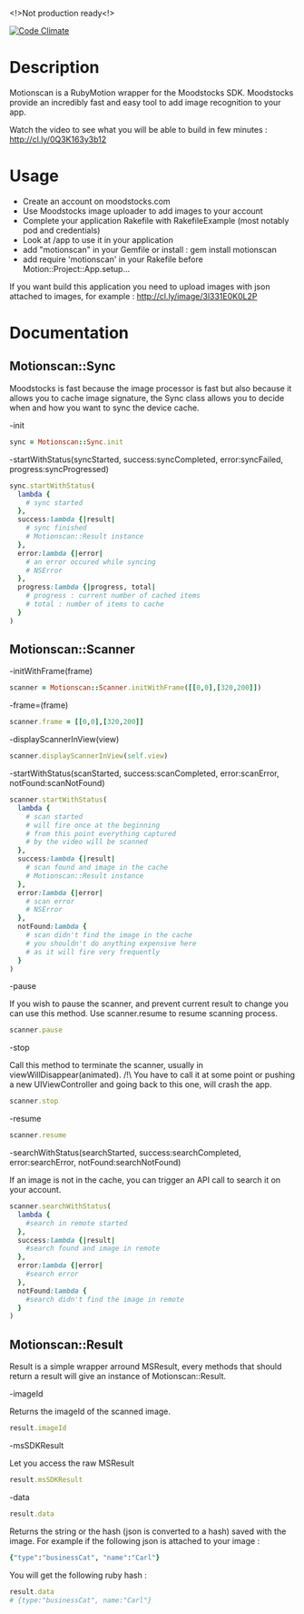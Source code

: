 <!>Not production ready<!>

[![Code Climate](https://codeclimate.com/badge.png)](https://codeclimate.com/github/jjaffeux/Motionscan)


# Description

Motionscan is a RubyMotion wrapper for the Moodstocks SDK. Moodstocks provide an incredibly fast and easy tool to add image recognition to your app.

Watch the video to see what you will be able to build in few minutes : http://cl.ly/0Q3K163y3b12


# Usage
- Create an account on moodstocks.com
- Use Moodstocks image uploader to add images to your account
- Complete your application Rakefile with RakefileExample (most notably pod and credentials)
- Look at /app to use it in your application
- add "motionscan" in your Gemfile or install : gem install motionscan
- add require 'motionscan' in your Rakefile before Motion::Project::App.setup...

If you want build this application you need to upload images with json attached to images, for example : 
http://cl.ly/image/3l331E0K0L2P

# Documentation
## Motionscan::Sync
    
Moodstocks is fast because the image processor is fast but also because it allows you to cache image signature, the Sync class allows you to decide when and how you want to sync the device cache.

-init
```ruby
sync = Motionscan::Sync.init
```

-startWithStatus(syncStarted, success:syncCompleted, error:syncFailed, progress:syncProgressed)
```ruby
sync.startWithStatus(
  lambda {
    # sync started
  },
  success:lambda {|result|
    # sync finished
    # Motionscan::Result instance
  },
  error:lambda {|error|
    # an error occured while syncing
    # NSError
  },
  progress:lambda {|progress, total|
    # progress : current number of cached items
    # total : number of items to cache
  }
)
```

## Motionscan::Scanner


-initWithFrame(frame)
```ruby
scanner = Motionscan::Scanner.initWithFrame([[0,0],[320,200]])
```

-frame=(frame)
```ruby
scanner.frame = [[0,0],[320,200]]
```

-displayScannerInView(view)
```ruby
scanner.displayScannerInView(self.view)
```

-startWithStatus(scanStarted, success:scanCompleted, error:scanError, notFound:scanNotFound)
```ruby
scanner.startWithStatus(
  lambda {
  	# scan started
    # will fire once at the beginning
    # from this point everything captured 
    # by the video will be scanned
  },
  success:lambda {|result|
  	# scan found and image in the cache
    # Motionscan::Result instance
  },
  error:lambda {|error|
  	# scan error
    # NSError 
  },
  notFound:lambda {
  	# scan didn't find the image in the cache
    # you shouldn't do anything expensive here
    # as it will fire very frequently
  }
)
```


-pause

If you wish to pause the scanner, and prevent current result to change you can use this method. Use scanner.resume to resume scanning process.
```ruby
scanner.pause
```

-stop

Call this method to terminate the scanner, usually in viewWillDisappear(animated). /!\ You have to call it at some point or pushing a new UIViewController and going back to this one, will crash the app.
```ruby
scanner.stop
```

-resume

```ruby
scanner.resume
```

-searchWithStatus(searchStarted, success:searchCompleted, error:searchError, notFound:searchNotFound)

If an image is not in the cache, you can trigger an API call to search it on your account.

```ruby
scanner.searchWithStatus(
  lambda {
  	#search in remote started
  },
  success:lambda {|result|
  	#search found and image in remote
  },
  error:lambda {|error|
  	#search error
  },
  notFound:lambda {
  	#search didn't find the image in remote
  }
)
```

## Motionscan::Result

Result is a simple wrapper arround MSResult, every methods that should return a result will give an instance of Motionscan::Result.

-imageId

Returns the imageId of the scanned image.

```ruby
result.imageId
```

-msSDKResult

Let you access the raw MSResult

```ruby
result.msSDKResult
```

-data

```ruby
result.data
```

Returns the string or the hash (json is converted to a hash) saved with the image. For example if the following json is attached to your image :
```ruby
{"type":"businessCat", "name":"Carl"}
```

You will get the following ruby hash :
```ruby
result.data
# {type:"businessCat", name:"Carl"}
```
